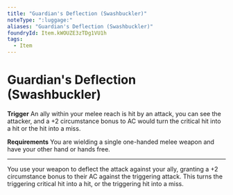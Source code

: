 ```yaml
---
title: "Guardian's Deflection (Swashbuckler)"
noteType: ":luggage:"
aliases: "Guardian's Deflection (Swashbuckler)"
foundryId: Item.kWOUZE3zTDg1VU1h
tags:
  - Item
---
```


# Guardian's Deflection (Swashbuckler)

**Trigger** An ally within your melee reach is hit by an attack, you can see the attacker, and a +2 circumstance bonus to AC would turn the critical hit into a hit or the hit into a miss.

**Requirements** You are wielding a single one-handed melee weapon and have your other hand or hands free.

* * *

You use your weapon to deflect the attack against your ally, granting a +2 circumstance bonus to their AC against the triggering attack. This turns the triggering critical hit into a hit, or the triggering hit into a miss.
